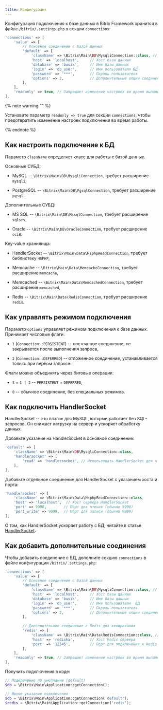 ```yaml
---
title: Конфигурация
---
```


Конфигурация подключения к базе данных в Bitrix Framework хранится в файле `/bitrix/.settings.php` в секции `connections`:

```php
'connections' => [
    'value' => [
        // Основное соединение с базой данных
        'default' => [
            'className' => \Bitrix\Main\DB\MysqliConnection::class, // Используем драйвер MySQLi для соединения
            'host' => 'localhost',     // Хост базы данных
            'database' => 'busik',     // Имя базы данных
            'login' => 'db_user',      // Имя пользователя БД
            'password' => '***',       // Пароль пользователя 
            'options' => 2,            // Дополнительные опции соединения (2 - отложенное соединение)
        ],
    ],
    'readonly' => true, // Запрещает изменение настроек во время выполнения скрипта
],
```

{% note warning "" %}

Установите параметр  `readonly => true` для секции `connections`, чтобы предотвратить изменение настроек подключения во время работы.

{% endnote %}

## Как настроить подключение к БД

Параметр `className` определяет класс для работы с базой данных.

Основные СУБД:

-  MySQL -- `\Bitrix\Main\DB\MysqliConnection`, требует расширение `mysqli`,

-  PostgreSQL -- `\Bitrix\Main\DB\PgsqlConnection`, требует расширение `pgsql` .

Дополнительные СУБД:

-  MS SQL -- `\Bitrix\Main\DB\MssqlConnection`, требует расширение `sqlsrv`,

-  Oracle -- `\Bitrix\Main\DB\OracleConnection`, требует расширение `oci8`.

Key-value хранилища:

-  HandlerSocket -- `\Bitrix\Main\Data\HsphpReadConnection`, требует библиотеку `HSPHP`,

-  Memcache -- `\Bitrix\Main\Data\MemcacheConnection`, требует расширение `memcache`,

-  Memcached --  `\Bitrix\Main\Data\MemcachedConnection`, требует расширение `memcached`,

-  Redis -- `\Bitrix\Main\Data\RedisConnection`, требует расширение  `redis`.

## Как управлять режимом подключения

Параметр `options` управляет режимом подключения к базе данных. Принимает числовые флаги:

-  `1` (`Connection::PERSISTENT`) -- постоянное соединение, не закрывается после выполнения запроса,

-  `2` (`Connection::DEFERRED`) -- отложенное соединение, устанавливается только при первом запросе.

Флаги можно объединять через битовые операции:

-  `3` = `1 | 2` -- `PERSISTENT` + `DEFERRED`,

-  `0` -- обычное соединение, без специальных режимов.

## Как подключить HandlerSocket

HandlerSocket -- это плагин для MySQL, который работает без SQL-запросов. Он снижает нагрузку на сервер и ускоряет обработку данных.

Добавьте указание на HandlerSocket в основное соединение:

```php
'default' => [
    'className' => \Bitrix\Main\DB\MysqliConnection::class,
    'handlersocket' => [
        'read' => 'handlersocket', // Использовать HandlerSocket для чтения
    ],
],
```

Добавьте отдельное соединение для HandlerSocket с указанием хоста и порта:

```php
'handlersocket' => [
    'className' => \Bitrix\Main\Data\HsphpReadConnection::class,
    'host' => 'localhost',  // Хост сервера HandlerSocket
    'port' => 9998,        // Порт для чтения (обычно 9998)
    'port_write' => 9999,  // Порт для записи (обычно 9999)
],
```

О том, как HandlerSocket ускоряет работу с БД, читайте в статье [HandlerSocket](./handlersocket)**.**

## Как добавить дополнительные соединения

Чтобы добавить соединение с БД, дополните секцию `connections` в файле конфигурации `/bitrix/.settings.php`:

```php
'connections' => [
    'value' => [
        // Основное соединение с базой данных
        'default' => [
            'className' => \Bitrix\Main\DB\MysqliConnection::class, // Используем драйвер MySQLi для соединения
            'host' => 'localhost',     // Хост базы данных
            'database' => 'busik',     // Имя базы данных
            'login' => 'db_user',      // Имя пользователя 	БД
            'password' => '***',       // Пароль пользователя 
            'options' => 2,            // Дополнительные опции соединения (2 — постоянное соединение)
        ],
        
        // Дополнительное соединение с Redis для кеширования
        'redis' => [
            'className' => \Bitrix\Main\Data\RedisConnection::class, // Используем драйвер Redis
            'host' => 'rediska',       // Хост Redis сервера
            'port' => '12345',         // Порт для подключения к Redis
        ],
    ],
    'readonly' => true, // Запрещает изменение настроек во время выполнения скрипта
],
```

Получить подключения в коде:

```php
// Подключение по умолчанию (default)
$db = \Bitrix\Main\Application::getConnection();

// Явное указание подключения
$db = \Bitrix\Main\Application::getConnection('default');
$redis = \Bitrix\Main\Application::getConnection('redis');
```